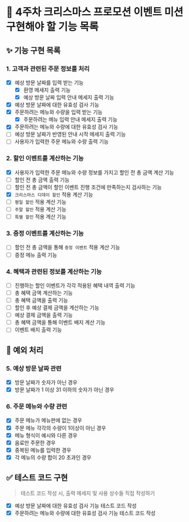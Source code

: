 # 🎄 4주차 크리스마스 프로모션 이벤트 미션 구현해야 할 기능 목록

## ✨ 기능 구현 목록

### 1. 고객과 관련된 주문 정보를 처리

- [x] 예상 방문 날짜를 입력 받는 기능
  - [x] 환영 메세지 출력 기능
  - [x] 예상 방문 날짜 입력 안내 메세지 출력 기능
- [x] 예상 방문 날짜에 대한 유효성 검사 기능
- [x] 주문하려는 메뉴와 수량을 입력 받는 기능
  - [x] 주문하려는 메뉴 입력 안내 메세지 출력 기능
- [x] 주문하려는 메뉴와 수량에 대한 유효성 검사 기능
- [ ] 예상 방문 날짜가 반영된 안내 시작 메세지 출력 기능
- [ ] 사용자가 입력한 주문 메뉴와 수량 출력 기능

### 2. 할인 이벤트를 계산하는 기능

- [x] 사용자가 입력한 주문 메뉴와 수량 정보를 가지고 할인 전 총 금액 계산 기능
- [ ] 할인 전 총 금액 출력 기능
- [ ] 할인 전 총 금액이 할인 이벤트 진행 조건에 만족하는지 검사하는 기능
- [x] ``크리스마스 디데이 할인`` 적용 계산 기능
- [ ] ``평일 할인`` 적용 계산 기능
- [ ] ``주말 할인`` 적용 계산 기능
- [ ] ``특별 할인`` 적용 계산 기능

### 3. 증정 이벤트를 계산하는 기능

- [ ] 할인 전 총 금액을 통해 ``증정 이벤트`` 적용 계산 기능
- [ ] 증정 메뉴 출력 기능

### 4. 혜택과 관련된 정보를 계산하는 기능

- [ ] 진행하는 할인 이벤트가 각각 적용된 혜택 내역 출력 기능
- [ ] 총 혜택 금액 계산하는 기능
- [ ] 총 혜택 금액을 출력 기능
- [ ] 할인 후 예상 결제 금액을 계산하는 기능
- [ ] 예상 결제 금액을 출력 기능
- [ ] 총 혜택 금액을 통해 이벤트 배지 계산 기능
- [ ] 이벤트 배지 출력 기능

## 🥅 예외 처리

### 5. 예상 방문 날짜 관련

- [x] 방문 날짜가 숫자가 아닌 경우
- [x] 방문 날짜가 1 이상 31 이하의 숫자가 아닌 경우

### 6. 주문 메뉴와 수량 관련

- [x] 주문 메뉴가 메뉴판에 없는 경우
- [x] 주문 메뉴 각각의 수량이 1이상이 아닌 경우
- [x] 메뉴 형식이 예시와 다른 경우
- [x] 음료만 주문한 경우
- [x] 중복된 메뉴를 입력한 경우
- [x] 각 메뉴의 수량 합이 20 초과인 경우

## ✅ 테스트 코드 구현

> 테스트 코드 작성 시, 출력 메세지 및 사용 상수들 직접 작성하기

- [x] 예상 방문 날짜에 대한 유효성 검사 기능 테스트 코드 작성
- [x] 주문하려는 메뉴와 수량에 대한 유효성 검사 기능 테스트 코드 작성